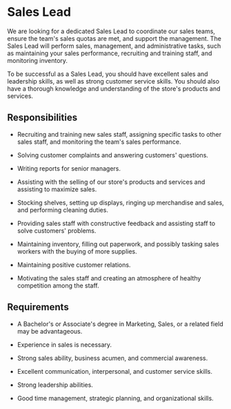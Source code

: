 # Sales Lead

We are looking for a dedicated Sales Lead to coordinate our sales teams, ensure the team's sales quotas are met, and support the management. The Sales Lead will perform sales, management, and administrative tasks, such as maintaining your sales performance, recruiting and training staff, and monitoring inventory.

To be successful as a Sales Lead, you should have excellent sales and leadership skills, as well as strong customer service skills. You should also have a thorough knowledge and understanding of the store's products and services.

## Responsibilities

* Recruiting and training new sales staff, assigning specific tasks to other sales staff, and monitoring the team's sales performance.

* Solving customer complaints and answering customers' questions.

* Writing reports for senior managers.

* Assisting with the selling of our store's products and services and assisting to maximize sales.

* Stocking shelves, setting up displays, ringing up merchandise and sales, and performing cleaning duties.

* Providing sales staff with constructive feedback and assisting staff to solve customers' problems.

* Maintaining inventory, filling out paperwork, and possibly tasking sales workers with the buying of more supplies.

* Maintaining positive customer relations.

* Motivating the sales staff and creating an atmosphere of healthy competition among the staff.

## Requirements

* A Bachelor's or Associate's degree in Marketing, Sales, or a related field may be advantageous.

* Experience in sales is necessary.

* Strong sales ability, business acumen, and commercial awareness.

* Excellent communication, interpersonal, and customer service skills.

* Strong leadership abilities.

* Good time management, strategic planning, and organizational skills.

